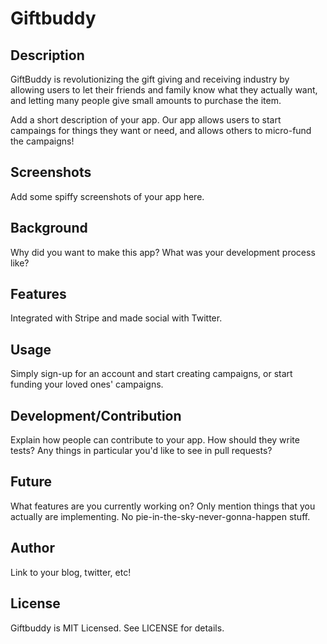 # Giftbuddy

## Description
GiftBuddy is revolutionizing the gift giving and receiving industry by allowing users to let their friends and family know what they actually want, and letting many people give small amounts to purchase the item.

Add a short description of your app.
Our app allows users to start campaings for things they want or need, and allows others to micro-fund the campaigns!

## Screenshots

Add some spiffy screenshots of your app here.

## Background

Why did you want to make this app? What was your development process
like?

## Features

Integrated with Stripe and made social with Twitter.



## Usage

Simply sign-up for an account and start creating campaigns, or start funding your loved ones' campaigns. 



## Development/Contribution

Explain how people can contribute to your app. How should they write tests?
Any things in particular you'd like to see in pull requests?

## Future

What features are you currently working on? Only mention things that you
actually are implementing. No pie-in-the-sky-never-gonna-happen stuff.

## Author

Link to your blog, twitter, etc!

## License

Giftbuddy is MIT Licensed. See LICENSE for details.
